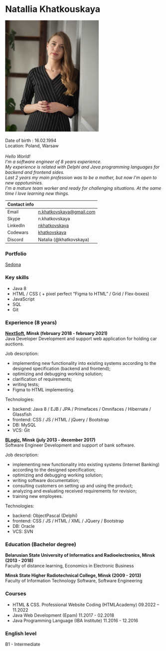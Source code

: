 # Natallia Khatkouskaya
![Natallia Khatkouskaya](img/cv-photo.jpg)
<br><br>
Date of birth : 16.02.1994 <br>
Location: Poland, Warsaw
<br><br>
*Hello World! <br> 
I'm a software engineer of 8 years experience.<br> 
My experience is related with Delphi and Java programming languages for backend and frontend sides.<br>
Last 2 years my main profession was to be a mother, but now I'm open to new oppotuninies.<br>
I'm a mature team worker and ready for challenging situations. At the same time I love learning new things.
<br>*

|Contact info||
|---|---|
|Email|n.khatkovskaya@gmail.com|
|Skype|n.khatkovskaya|
|LinkedIn|[nkhatkovskaya](https://www.linkedin.com/in/nkhatkovskaya/)|
|Codewars|[khatkovskaya](https://www.codewars.com/users/khatkovskaya)|
|Discord|Natalia (@khatkovskaya)

### **Portfolio**
[Sedona](https://github.com/khatkovskaya/sedona)

### **Key skills**
- Java 8
- HTML / CSS ( + pixel perfect “Figma to HTML” / Grid / Flex-boxes)
- JavaScript
- SQL
- Git

### **Experience (8 years)**
**[NextSoft](www.nextsoft.by), Minsk (february 2018 - february 2021)**
<br> Java Developer
Development and support web application for holding car auctions.

Job description:
- implementing new functionality into existing systems according to the designed specification (backend and frontend);
- optimizing and debugging working solution;
- clarification of requirements;
- writing tests;
- Figma to HTML implementing.


Technologies:
- backend: Java 8 / EJB / JPA / Primefaces / Omnifaces / Hibernate / Glassfish
- frontend: CSS / JS / HTML / jQuery / Bootstrap
- DB: MySQL
- VCS: Git

**[BLogic](www.b-logic.by), Minsk (july 2013 - december 2017)**
<br> Software Engineer
Development and support of bank software.

Job description:
- implementing new functionality into existing systems (Internet Banking) according to the designed specification;
- optimizing and debugging working solution;
- writing software documentation;
- consulting customers on setting up and using the product;
- analyzing and evaluating received requirements for revision;
- training new employees.


Technologies:
- backend: ObjectPascal (Delphi)
- frontend: CSS / JS / HTML / XML / JQuery / Bootstrap
- DB: Oracle
- VCS: SVN

### **Education (Bachelor degree)**
**Belarusian State University of Informatics and Radioelectronics, Minsk (2013 - 2018)**
<br> Faculty of distance learning, Economics in Electronic Business

**Minsk State Higher Radiotechnical College, Minsk (2009 - 2013)**
<br> Faculty of Information Technology Software, Software Engineering

### **Courses**
- HTML & CSS. Professional Website Coding (HTMLAcademy)
09.2022 – 11.2022
- Java Web Development (Epam)
11.2017 - 02.2018
- Java Programming Language (IBA Institute)
11.2016 - 12.2016

### **English level**
B1 - Intermediate 
